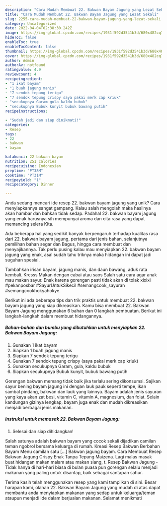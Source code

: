 ```yaml
---
description: "Cara Mudah Membuat 22. Bakwan Bayam Jagung yang Lezat Sekali"
title: "Cara Mudah Membuat 22. Bakwan Bayam Jagung yang Lezat Sekali"
slug: 2255-cara-mudah-membuat-22-bakwan-bayam-jagung-yang-lezat-sekali
category: Uncategorized
date: 2022-04-04T02:38:30.242Z
image: https://img-global.cpcdn.com/recipes/1931f592d3541b3d/680x482cq70/22-bakwan-bayam-jagung-foto-resep-utama.jpg
hideToc: false
enableToc: true
enableTocContent: false
thumbnail: https://img-global.cpcdn.com/recipes/1931f592d3541b3d/680x482cq70/22-bakwan-bayam-jagung-foto-resep-utama.jpg
cover: https://img-global.cpcdn.com/recipes/1931f592d3541b3d/680x482cq70/22-bakwan-bayam-jagung-foto-resep-utama.jpg
author: Admin
authorAv: notfound
ratingvalue: 4.9
reviewcount: 4
recipeingredient:
- "1 ikat bayam"
- "1 buah jagung manis"
- "7 sendok tepung terigu"
- "7 sendok tepung crispy saya pakai merk cap kriuk"
- "secukupnya Garam gula kaldu bubuk"
- "secukupnya Bubuk kunyit bubuk bawang putih"
recipeinstructions:

- "Sudah jadi dan siap dinikmati!"
categories:
- Resep
tags:
- 22
- bakwan
- bayam

katakunci: 22 bakwan bayam 
nutrition: 251 calories
recipecuisine: Indonesian
preptime: "PT38M"
cooktime: "PT31M"
recipeyield: "1"
recipecategory: Dinner

---
```





Anda sedang mencari ide resep 22. bakwan bayam jagung yang unik? Cara menyiapkannya sangat gampang. Kalau salah mengolah maka hasilnya akan hambar dan bahkan tidak sedap. Padahal 22. bakwan bayam jagung yang enak harusnya sih mempunyai aroma dan cita rasa yang dapat memancing selera Kita.





Ada beberapa hal yang sedikit banyak berpengaruh terhadap kualitas rasa dari 22. bakwan bayam jagung, pertama dari jenis bahan, selanjutnya pemilihan bahan segar dan Bagus, hingga cara membuat dan menyajikannya. Tak perlu pusing kalau mau menyiapkan 22. bakwan bayam jagung yang enak,      asal sudah tahu triknya maka hidangan ini dapat jadi suguhan spesial.














Tambahkan irisan bayam, jagung manis, dan daun bawang, aduk rata kembali. Kresss Makan dengan cabai atau saos Salah satu cara agar anak mau makan sayur. Enak karena gorengan pasti tidak akan di tolak xixixi #pekanposbar #SayurUntukSikecil #semangcook_sayuran #semangcookhokyahokye.






Berikut ini ada beberapa tips dan trik praktis untuk membuat 22. bakwan bayam jagung yang siap dikreasikan. Kamu bisa membuat 22. Bakwan Bayam Jagung menggunakan 6 bahan dan 0 langkah pembuatan. Berikut ini langkah-langkah dalam membuat hidangannya.

<!--inarticleads1-->

##### Bahan-bahan dan bumbu yang dibutuhkan untuk menyiapkan 22. Bakwan Bayam Jagung:

1. Gunakan 1 ikat bayam
1. Siapkan 1 buah jagung manis
1. Siapkan 7 sendok tepung terigu
1. Gunakan 7 sendok tepung crispy (saya pakai merk cap kriuk)
1. Gunakan secukupnya Garam, gula, kaldu bubuk
1. Siapkan secukupnya Bubuk kunyit, bubuk bawang putih


Gorengan bakwan memang tidak baik jika terlalu sering dikonsumsi. Sajikan sayur bening bayam jagung ini dengan lauk pauk seperti tempe, ikan sambal pindang, bakwan dan lauk yang lainnya. Bayam adalah jenis sayuran yang kaya akan zat besi, vitamin C, vitamin A, magnesium, dan folat. Selain kandungan gizinya lengkap, bayam juga enak dan mudah dikreasikan menjadi berbagai jenis makanan. 

<!--inarticleads2-->

##### Instruksi untuk memasak 22. Bakwan Bayam Jagung:


1. Selesai dan siap dihidangkan!

Salah satunya adalah bakwan bayam yang cocok sekali dijadikan camilan teman ngobrol bersama keluarga di rumah. Kreasi Resep Bakwan Berbahan Bayam Menu camilan satu […] Bakwan jagung bayam. Cara Membuat Resep Bakwan Jagung Crispy Enak Tanpa Tepung Maizena. Lagi malas masak buat hidangan makan malam atau makan siang, t. Resep Bakwan Jagung - Tidak hanya di hari-hari biasa di bulan puasa pun gorengan selalu menjadi makanan yang paling untuk disantap, baik sebagai santapan sahur. 

Terima kasih telah menggunakan resep yang kami tampilkan di sini. Besar harapan kami, olahan 22. Bakwan Bayam Jagung yang mudah di atas dapat membantu anda menyiapkan makanan yang sedap untuk keluarga/teman ataupun menjadi ide dalam berjualan makanan. Selamat menikmati

